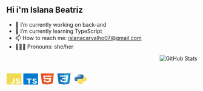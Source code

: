 ## Hi i'm Islana Beatriz

- 🔭 I’m currently working on back-and
- 🌱 I’m currently learning TypeScript 
- 📫 How to reach me: islanacarvalho07@gmail.com
- 🧛🏾‍♀️ Pronouns: she/her

<p align="right">
  <img src="https://github-readme-stats.vercel.app/api?username=islanabeatriz&show_icons=true&theme=midnight-purple" alt="GitHub Stats"/>
</p>
  <div style="display: inline_block"><br>
    <img align="center" alt="Rafa-Js" height="30" width="40" src="https://raw.githubusercontent.com/devicons/devicon/master/icons/javascript/javascript-plain.svg">
    <img align="center" alt="Rafa-Ts" height="30" width="40" src="https://raw.githubusercontent.com/devicons/devicon/master/icons/typescript/typescript-plain.svg">
    <img align="center" alt="Rafa-HTML" height="30" width="40" src="https://raw.githubusercontent.com/devicons/devicon/master/icons/html5/html5-original.svg">
    <img align="center" alt="Rafa-CSS" height="30" width="40" src="https://raw.githubusercontent.com/devicons/devicon/master/icons/css3/css3-original.svg">
    <img align="center" alt="Rafa-Python" height="30" width="40" src="https://raw.githubusercontent.com/devicons/devicon/master/icons/python/python-original.svg">
  </div>
